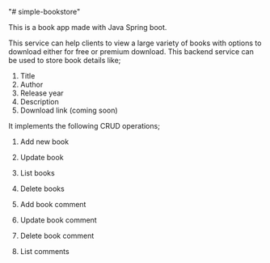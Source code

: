 "# simple-bookstore" 

This is a book app made with Java Spring boot.

This service can help clients to view a large variety of books with options to download either for free or premium download.
This backend service can be used to store book details like;
1. Title
2. Author
3. Release year
4. Description
5. Download link (coming soon)

It implements the following CRUD operations;
1. Add new book
2. Update book
3. List books
4. Delete books

1. Add book comment
2. Update book comment
3. Delete book comment
4. List comments
